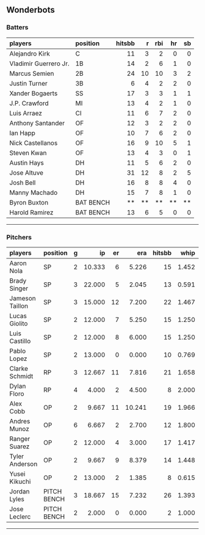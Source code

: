 ## Wonderbots

### Batters

 
|players               |position  | hitsbb|  r| rbi| hr| sb| 
|:---------------------|:---------|------:|--:|---:|--:|--:| 
|Alejandro Kirk        |C         |     11|  3|   2|  0|  0| 
|Vladimir Guerrero Jr. |1B        |     14|  2|   6|  1|  0| 
|Marcus Semien         |2B        |     24| 10|  10|  3|  2| 
|Justin Turner         |3B        |      6|  4|   2|  2|  0| 
|Xander Bogaerts       |SS        |     17|  3|   3|  1|  1| 
|J.P. Crawford         |MI        |     13|  4|   2|  1|  0| 
|Luis Arraez           |CI        |     11|  6|   7|  2|  0| 
|Anthony Santander     |OF        |     12|  3|   2|  2|  0| 
|Ian Happ              |OF        |     10|  7|   6|  2|  0| 
|Nick Castellanos      |OF        |     16|  9|  10|  5|  1| 
|Steven Kwan           |OF        |     13|  4|   3|  0|  1| 
|Austin Hays           |DH        |     11|  5|   6|  2|  0| 
|Jose Altuve           |DH        |     31| 12|   8|  2|  5| 
|Josh Bell             |DH        |     16|  8|   8|  4|  0| 
|Manny Machado         |DH        |     15|  7|   8|  1|  0| 
|Byron Buxton          |BAT BENCH |     **| **|  **| **| **| 
|Harold Ramirez        |BAT BENCH |     13|  6|   5|  0|  0| 


* * *

### Pitchers

 
|players         |position    |  g|     ip| er|    era| hitsbb|  whip| so|  w| sv| 
|:---------------|:-----------|--:|------:|--:|------:|------:|-----:|--:|--:|--:| 
|Aaron Nola      |SP          |  2| 10.333|  6|  5.226|     15| 1.452| 14|  0|  0| 
|Brady Singer    |SP          |  3| 22.000|  5|  2.045|     13| 0.591| 16|  2|  0| 
|Jameson Taillon |SP          |  3| 15.000| 12|  7.200|     22| 1.467| 14|  2|  0| 
|Lucas Giolito   |SP          |  2| 12.000|  7|  5.250|     15| 1.250| 12|  1|  0| 
|Luis Castillo   |SP          |  2| 12.000|  8|  6.000|     15| 1.250| 14|  1|  0| 
|Pablo Lopez     |SP          |  2| 13.000|  0|  0.000|     10| 0.769| 15|  2|  0| 
|Clarke Schmidt  |RP          |  3| 12.667| 11|  7.816|     21| 1.658| 14|  1|  0| 
|Dylan Floro     |RP          |  4|  4.000|  2|  4.500|      8| 2.000|  4|  1|  0| 
|Alex Cobb       |OP          |  2|  9.667| 11| 10.241|     19| 1.966|  6|  0|  0| 
|Andres Munoz    |OP          |  6|  6.667|  2|  2.700|     12| 1.800|  8|  1|  3| 
|Ranger Suarez   |OP          |  2| 12.000|  4|  3.000|     17| 1.417| 13|  0|  0| 
|Tyler Anderson  |OP          |  2|  9.667|  9|  8.379|     14| 1.448| 12|  0|  0| 
|Yusei Kikuchi   |OP          |  2| 13.000|  2|  1.385|      8| 0.615| 13|  0|  0| 
|Jordan Lyles    |PITCH BENCH |  3| 18.667| 15|  7.232|     26| 1.393| 11|  1|  0| 
|Jose Leclerc    |PITCH BENCH |  2|  2.000|  0|  0.000|      2| 1.000|  1|  0|  0| 


* * *


